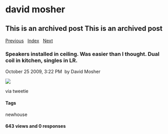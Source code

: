 # david mosher

## This is an archived post This is an archived post

[Previous](../../../posts/2009/10/the-tastiest-macncheese-that-i-have-had-in-a.html)
  [Index](../../../index-4.html)  
[Next](../../../posts/2009/10/chillin-zutweets-for-demos-and-snacks-first-t.html)

### Speakers installed in ceiling. Was easier than I thought. Dual coil in kitchen, singles in LR.

October 25 2009, 3:22 PM  by David Mosher

![](../../../image/2009/10/4144835-image.jpg)

via tweetie

#### Tags

newhouse

#### 643 views and 0 responses


